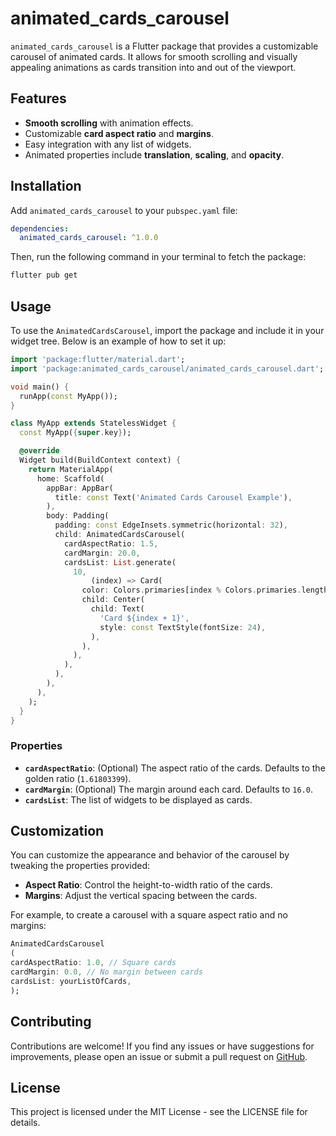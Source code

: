 animated_cards_carousel
=======================

`animated_cards_carousel` is a Flutter package that provides a customizable carousel of animated cards. It allows for smooth scrolling and visually appealing animations as cards transition into and out of the viewport.

Features
--------

-   **Smooth scrolling** with animation effects.
-   Customizable **card aspect ratio** and **margins**.
-   Easy integration with any list of widgets.
-   Animated properties include **translation**, **scaling**, and **opacity**.

Installation
------------

Add `animated_cards_carousel` to your `pubspec.yaml` file:

```yaml
dependencies:
  animated_cards_carousel: ^1.0.0
```
Then, run the following command in your terminal to fetch the package:

```bash
flutter pub get
```

Usage
-----

To use the `AnimatedCardsCarousel`, import the package and include it in your widget tree. Below is an example of how to set it up:

```dart
import 'package:flutter/material.dart';
import 'package:animated_cards_carousel/animated_cards_carousel.dart';

void main() {
  runApp(const MyApp());
}

class MyApp extends StatelessWidget {
  const MyApp({super.key});

  @override
  Widget build(BuildContext context) {
    return MaterialApp(
      home: Scaffold(
        appBar: AppBar(
          title: const Text('Animated Cards Carousel Example'),
        ),
        body: Padding(
          padding: const EdgeInsets.symmetric(horizontal: 32),
          child: AnimatedCardsCarousel(
            cardAspectRatio: 1.5,
            cardMargin: 20.0,
            cardsList: List.generate(
              10,
                  (index) => Card(
                color: Colors.primaries[index % Colors.primaries.length],
                child: Center(
                  child: Text(
                    'Card ${index + 1}',
                    style: const TextStyle(fontSize: 24),
                  ),
                ),
              ),
            ),
          ),
        ),
      ),
    );
  }
}
```

### Properties

-   **`cardAspectRatio`**: (Optional) The aspect ratio of the cards. Defaults to the golden ratio (`1.61803399`).
-   **`cardMargin`**: (Optional) The margin around each card. Defaults to `16.0`.
-   **`cardsList`**: The list of widgets to be displayed as cards.

Customization
-------------

You can customize the appearance and behavior of the carousel by tweaking the properties provided:

-   **Aspect Ratio**: Control the height-to-width ratio of the cards.
-   **Margins**: Adjust the vertical spacing between the cards.

For example, to create a carousel with a square aspect ratio and no margins:

```dart
AnimatedCardsCarousel
(
cardAspectRatio: 1.0, // Square cards
cardMargin: 0.0, // No margin between cards
cardsList: yourListOfCards,
);
```

Contributing
------------

Contributions are welcome! If you find any issues or have suggestions for improvements, please open an issue or submit a pull request on [GitHub](https://github.com/chamodanethra/animated_cards_carousel).

License
-------

This project is licensed under the MIT License - see the LICENSE file for details.